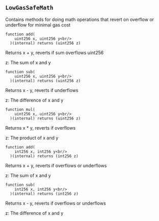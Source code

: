 
## `LowGasSafeMath`

Contains methods for doing math operations that revert on overflow or underflow for minimal gas cost



 ```solidity 
 function add(
     uint256 x, uint256 y<br/>
   )(internal) returns (uint256 z)
 ``` 

Returns x + y, reverts if sum overflows uint256




z: The sum of x and y

 ```solidity 
 function sub(
     uint256 x, uint256 y<br/>
   )(internal) returns (uint256 z)
 ``` 

Returns x - y, reverts if underflows




z: The difference of x and y

 ```solidity 
 function mul(
     uint256 x, uint256 y<br/>
   )(internal) returns (uint256 z)
 ``` 

Returns x * y, reverts if overflows




z: The product of x and y

 ```solidity 
 function add(
     int256 x, int256 y<br/>
   )(internal) returns (int256 z)
 ``` 

Returns x + y, reverts if overflows or underflows




z: The sum of x and y

 ```solidity 
 function sub(
     int256 x, int256 y<br/>
   )(internal) returns (int256 z)
 ``` 

Returns x - y, reverts if overflows or underflows




z: The difference of x and y


